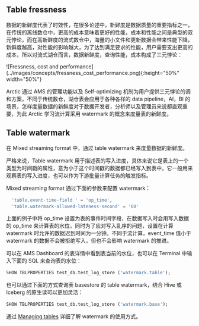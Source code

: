 ## Table fressness

数据的新鲜度代表了时效性，在很多论述中，新鲜度是数据质量的重要指标之一，在传统的离线数仓中，更高的成本意味着更好的性能，成本和性能之间是典型的双元悖论，而在高新鲜度的流式数仓中，海量的小文件和更新数据会带来性能下降，新鲜度越高，对性能的影响越大，为了达到满足要求的性能，用户需要支出更高的成本，所以对流式湖仓而言，数据新鲜度，查询性能，成本构成了三元悖论：

<left>
![Fressness, cost and performance](../images/concepts/fressness_cost_performance.png){:height="50%" width="50%"}
</left>

Arctic 通过 AMS 的管理功能以及 Self-optimizing 机制为用户提供三元悖论的调和方案，不同于传统数仓，湖仓表会应用于各种各样的 data pipeline，AI，BI 的场景，怎样度量数据的新鲜度对于数据开发者，分析师以及管理员来说都直观重要，为此 Arctic 学习流计算采用 watermark 的概念来度量表的新鲜度。

## Table watermark

在 Mixed streaming format 中，通过 table watermark 来度量数据的新鲜度。

严格来说，Table watermark 用于描述表的写入进度，具体来说它是表上的一个类型为时间戳的属性，意为小于这个时间戳的数据都已经写入到表中，它一般用来观察表的写入进度，也可以作为下游批量计算任务的触发指标。

Mixed streaming format 通过下面的参数来配置 watermark：

```sql
  'table.event-time-field ' = 'op_time',
  'table.watermark-allowed-lateness-second' = '60'
```

上面的例子中将 op_time 设置为表的事件时间字段，在数据写入时会用写入数据的 op_time 来计算表的水位，同时为了应对写入乱序的问题，设置在计算 watermark 时允许的数据迟到时间为一分钟。不同于流计算，event_time 值小于 watermark 的数据不会被拒绝写入，但也不会影响 watermark 的推进。

可以在 AMS Dashboard 的表详情中看到表当前的水位，也可以在 Terminal 中输入下面的 SQL 来查询表的水位：

```SQL
SHOW TBLPROPERTIES test_db.test_log_store ('watermark.table');
```

也可以通过下面的方式查询表 basestore 的 table watermark，结合 Hive 或 Iceberg 的原生读可以更加灵活：

```SQL
SHOW TBLPROPERTIES test_db.test_log_store ('watermark.base');
```

通过 [Managing tables](../guides/managing-tables.md) 详细了解 watermark 的使用方式。